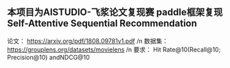  ## 本项目为AISTUDIO-飞浆论文复现赛 paddle框架复现Self-Attentive Sequential Recommendation 
 论文： https://arxiv.org/pdf/1808.09781v1.pdf /n
 数据集： https://grouplens.org/datasets/movielens /n
 要求： Hit Rate@10(Recall@10; Precision@10) andNDCG@10
